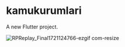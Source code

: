 # kamukurumlari

A new Flutter project.

![RPReplay_Final1721124766-ezgif com-resize](https://github.com/user-attachments/assets/0ddc93a5-3019-4659-a8b8-3a1c1a079162)
